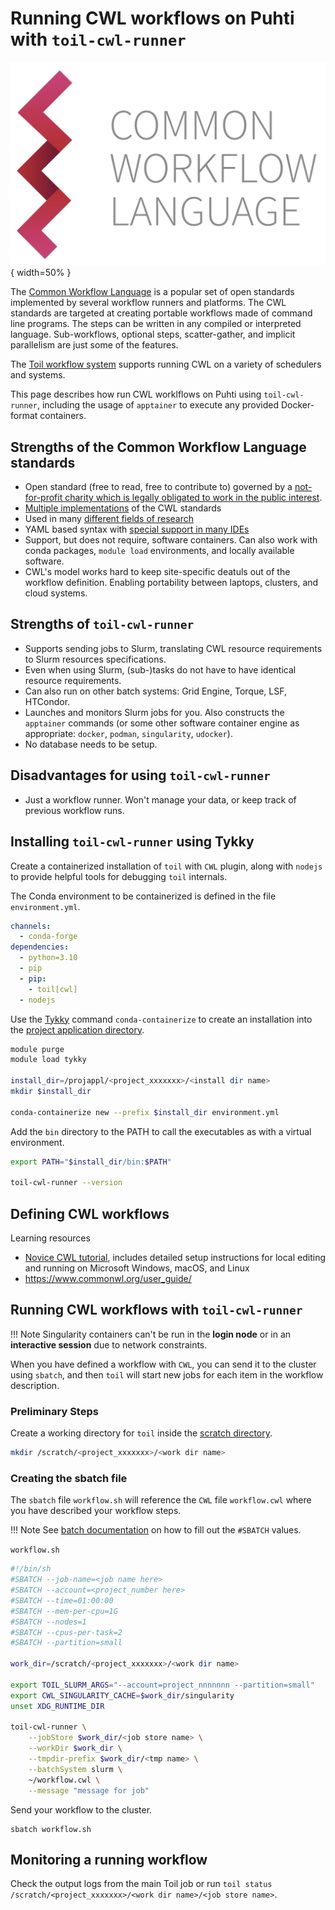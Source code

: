 # Running CWL workflows on Puhti with `toil-cwl-runner`

![CWL Logo](https://raw.githubusercontent.com/common-workflow-language/cwl-website/main/content/assets/img/CWL-Logo-HD-cropped2.png){ width=50% }

The [Common Workflow Language](https://www.commonwl.org/) is a popular set of open standards implemented by several workflow runners and platforms.
The CWL standards are targeted at creating portable workflows made of command line programs. The steps can be written in any compiled or interpreted language.
Sub-workflows, optional steps, scatter-gather, and implicit parallelism are just some of the features.

The [Toil workflow system](https://toil.ucsc-cgl.org/) supports running CWL on a variety of schedulers and systems.

This page describes how run CWL worklflows on Puhti using `toil-cwl-runner`, including the usage of `apptainer` to execute any provided Docker-format containers.

## Strengths of the Common Workflow Language standards

- Open standard (free to read, free to contribute to) governed by a [not-for-profit charity which is legally obligated to work in the public interest](https://sfconservancy.org/news/2018/apr/11/cwl-new-member-project/).
- [Multiple implementations](https://www.commonwl.org/implementations/) of the CWL standards
- Used in many [different fields of research](https://www.commonwl.org/gallery/)
- YAML based syntax with [special support in many IDEs](https://www.commonwl.org/tools/#editors)
- Support, but does not require, software containers. Can also work with conda packages, `module load` environments, and locally available software.
- CWL's model works hard to keep site-specific deatuls out of the workflow definition. Enabling portability between laptops, clusters, and cloud systems.

## Strengths of `toil-cwl-runner`
- Supports sending jobs to Slurm, translating CWL resource requirements to Slurm resources specifications.
- Even when using Slurm, (sub-)tasks do not have to have identical resource requirements.
- Can also run on other batch systems: Grid Engine, Torque, LSF, HTCondor.
- Launches and monitors Slurm jobs for you. Also constructs the `apptainer` commands (or some other software container engine as appropriate: `docker`, `podman`, `singularity`, `udocker`).
- No database needs to be setup.

## Disadvantages for using `toil-cwl-runner`
- Just a workflow runner. Won't manage your data, or keep track of previous workflow runs.

## Installing `toil-cwl-runner` using Tykky

Create a containerized installation of `toil` with `CWL` plugin, along with `nodejs` to provide helpful tools for debugging `toil` internals.

The Conda environment to be containerized is defined in the file `environment.yml`.
```yaml
channels:
  - conda-forge
dependencies:
  - python=3.10
  - pip
  - pip:
    - toil[cwl]
  - nodejs

```

Use the [Tykky](../containers/tykky.md) command `conda-containerize` to create an installation into the [project application directory](../disk.md#projappl-directory).

```bash
module purge
module load tykky

install_dir=/projappl/<project_xxxxxxx>/<install dir name>
mkdir $install_dir

conda-containerize new --prefix $install_dir environment.yml
```

Add the `bin` directory to the PATH to call the executables as with a virtual environment.

```bash
export PATH="$install_dir/bin:$PATH"

toil-cwl-runner --version
```

## Defining CWL workflows

Learning resources

- [Novice CWL tutorial](https://carpentries-incubator.github.io/cwl-novice-tutorial/), includes detailed setup instructions for local editing and running on Microsoft Windows, macOS, and Linux
- <https://www.commonwl.org/user_guide/>

## Running CWL workflows with `toil-cwl-runner`

!!! Note
    Singularity containers can't be run in the **login node** or in an **interactive session** due to network constraints.

When you have defined a workflow with `CWL`, you can send it to the cluster using `sbatch`, and then `toil` will start new jobs for each item in the workflow description.

### Preliminary Steps
Create a working directory for `toil` inside the [scratch directory](../disk.md#scratch-directory).
```bash
mkdir /scratch/<project_xxxxxxx>/<work dir name>
```

### Creating the sbatch file
The `sbatch` file `workflow.sh` will reference the `CWL` file `workflow.cwl` where you have described your workflow steps.

!!! Note
    See [batch documentation](./creating-job-scripts-puhti.md) on how to fill out the `#SBATCH` values.

`workflow.sh`
```bash
#!/bin/sh
#SBATCH --job-name=<job name here>
#SBATCH --account=<project_number here>
#SBATCH --time=01:00:00
#SBATCH --mem-per-cpu=1G
#SBATCH --nodes=1
#SBATCH --cpus-per-task=2
#SBATCH --partition=small

work_dir=/scratch/<project_xxxxxxx>/<work dir name>

export TOIL_SLURM_ARGS="--account=project_nnnnnnn --partition=small"
export CWL_SINGULARITY_CACHE=$work_dir/singularity
unset XDG_RUNTIME_DIR

toil-cwl-runner \
    --jobStore $work_dir/<job store name> \
    --workDir $work_dir \
    --tmpdir-prefix $work_dir/<tmp name> \
    --batchSystem slurm \
    ~/workflow.cwl \
    --message "message for job"
```

Send your workflow to the cluster.
```
sbatch workflow.sh
```

## Monitoring a running workflow

Check the output logs from the main Toil job or
run `toil status /scratch/<project_xxxxxxx>/<work dir name>/<job store name>`.

